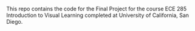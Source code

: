 This repo contains the code for the Final Project for the course ECE 285 Introduction to Visual Learning completed at University of California, San Diego.